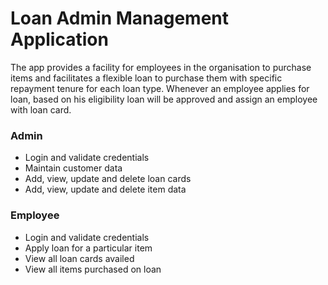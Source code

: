 # Loan Admin Management Application
The app provides a facility for employees in the organisation to purchase items and facilitates a flexible loan to purchase them with specific repayment tenure for each loan type. Whenever an employee applies for loan, based on his eligibility loan will be approved and assign an employee with loan card.

### Admin
- Login and validate credentials
- Maintain customer data
- Add, view, update and delete loan cards
- Add, view, update and delete item data

### Employee
- Login and validate credentials
- Apply loan for a particular item
- View all loan cards availed
- View all items purchased on loan

